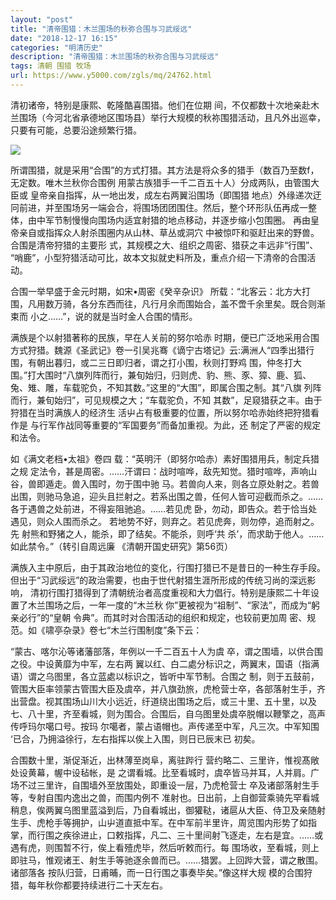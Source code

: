 ```yaml
---
layout: "post"
title: "清帝围猎：木兰围场的秋弥合围与习武绥远"
date: "2018-12-17 16:15"
categories: "明清历史"
description: "清帝围猎：木兰围场的秋弥合围与习武绥远"
tags: 清朝 围猎 牧场
url: https://www.y5000.com/zgls/mq/24762.html
---
```






清初诸帝，特别是康熙、乾隆酷喜围猎。他们在位期
间，不仅都数十次地亲赴木兰围场（今河北省承德地区围场县）举行大规模的秋祢围猎活动，且凡外出巡幸，只要有可能，总要沿途频繁行猎。

![](https://img.y5000.com/uploads/allimg/170808/12-1FPQ134532c.jpg)

所谓围猎，就是采用“合围”的方式打猎。其方法是将众多的猎手（数百乃至数f，无定数。唯木兰秋你合围例 用蒙古族猎手一千二百五十人）分成两队，由管围大臣或
皇帝亲自指挥，从一地出发，成左右两翼沿围场（即围猎
地点）外缘递次迂冋前进，并至围场另一端会合，将围场团团围住。然后，整个环形队伍再成一整体，由中军节制慢慢向围场内适宜射猎的地点移动，并逐步缩小包围圈。
再由皇帝亲自或指挥众人射杀围圈内从山林、草丛或洞穴 中被惊吓和驱赶出来的野兽。合围是清帝狩猎的主要形 式，其规模之大、组织之周密、猎获之丰远非“行围”、
“哨鹿”，小型狩猎活动可比，故本文拟就史料所及，重点介绍一下清帝的合围活动。

合围一举早盛于金元时期，如宋•周密《癸辛杂识》 所载：“北客云：北方大打围，凡用数万骑，各分东西而往，凡行月余而围始合，盖不啻千余里矣。既合则渐束而
小之……”，说的就是当时金人合围的情形。

满族是个以射猎著称的民族，早在人关前的努尔哈赤
时期，便已广泛地采用合围方式狩猎。魏源《圣武记》卷一引吴兆骞《谪宁古塔记》云:满洲人“四季出猎行围，有朝出暮归，或二三日即归者，谓之打小围，秋则打野鸡
围，仲冬打大围。”打大围时“八旗列阵而行，兼旬始归，归则虎、豹、熊、豕、獐、鹿、狐、兔、雉、雕，车载驼负，不知其数。”这里的“大围”，即属合围之制。其“八旗
列阵而行，兼旬始归”，可见规模之大；“车载驼负，不知 其数”，足窥猎获之丰。由于狩猎在当时满族人的经济生 活屮占有极重要的位置，所以努尔哈赤始终把狩猎看作是
与行军作战同等重要的“军国要务”而备加重视。为此，还 制定了严密的规定和法令。

如《满文老档•太祖》卷四 载：“英明汗（即努尔哈赤）素好围猎用兵，制定兵猎之规
定法令，甚是周密。……汗谓曰：战时喧哗，敌先知觉。猎时喧哗，声响山谷，兽即遁走。兽入围时，勿于围中驰
马。若兽向人来，则各立原处射之。若兽出围，则驰马急追，迎头且拦射之。若系出围之兽，任何人皆可迎截而杀之。……各于遇兽之处前进，不得妄阻驰追。……若见虎
卧，勿动，即告众。若于恰当处遇见，则众人围而杀之。 若地势不好，则弃之。若见虎奔，则勿停，追而射之。先 射熊和野猪之人，能杀，即了结矣。不能杀，则呼‘共
杀’，而求助于他人。……如此禁令。”（转引自周远廉 《清朝开国史研究》第56页）

满族入主中原后，由于其政治地位的变化，行围打猎已不是昔日的一种生存手段。但出于“习武绥远”的政治需要，也由于世代射猎生涯所形成的传统习尚的深远影响，
清初行围打猎得到了清朝统治者高度重视和大力倡行。特别是康熙二十年设置了木兰围场之后，一年一度的“木兰秋
你”更被视为“祖制”、“家法”，而成为“躬亲必行”的“皇朝 令典”。而其时对合围活动的组织和规定，也较前更加周
密、规范。如《啸亭杂录》卷七“木兰行围制度”条下云：

“蒙古、喀尔沁等诸藩部落，年例以一千二百五十人为虞 卒，谓之围墙，以供合围之役。中设黄靡为中军，左右两
翼以红、白二處分标识之，两翼末，国语（指满语）谓之乌图里，各立蓝處以标识之，皆听中军节制。合围之
制，则于五鼓前，管围大臣率领蒙古管围大臣及虞卒，并八旗劲旅，虎枪营士卒，各部落射生手，齐出营盘。视其围场山川大小远近，纡道绕出围场之后，或三十里、五十里，以及七、八十里，齐至看城，则为围合。合围后，自乌图里处虞卒脱帽以鞭擎之，高声传呼玛尔噶口号。按玛
尔噶者，蒙占语帽也。声传递至中军，凡三次。中军知围 ‘已合，乃拥溢徐行，左右指挥以俟上入围，则日已辰末已 初矣。

合围数十里，渐促渐近，出林薄至岗阜，离驻跸行 营约略二、三里许，惟视髙敞处设黄幕，幄中设毡帐，是
之谓看城。比至看城时，虞卒皆马并耳，人并肩。广场不过三里许，自围墙外至放围处，即重设一层，乃虎枪营士 卒及诸部落射生手等，专射自围内逸出之兽，而围内例不
准射也。日出前，上自御营乘骑先罕看城稍息，俟两翼乌图里蓝溢到后，乃自看城出，御獾鞑，诸扈从大臣、侍卫及亲随射生手、虎枪手等拥护，山屮道直抵中军。在中军前半里许，周览围内形势了如指掌，而行围之疾徐进止，口敕指挥，凡二、三十里间射飞逐走，左右是宜。……或
遇有虎，则围暂不行，俟上看殪虎毕，然后听敕而行。每 围场收，至看城，则上即驻马，惟观诸王、射生手等驰逐余兽而已。……猎罢。上回跸大营，谓之散围。诸部落各
按队归营，日甫晡，而一日行围之事奏毕矣。”像这样大规 模的合围狩猎，每年秋你都要持续进行二十天左右。
